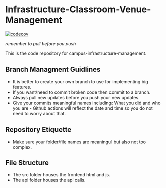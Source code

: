 # Infrastructure-Classroom-Venue-Management

[![codecov](https://codecov.io/gh/witsgroup-1/campus-infrastructure-management/graph/badge.svg?token=NIS6N92ZUX)](https://codecov.io/gh/witsgroup-1/campus-infrastructure-management)

*remember to pull before you push*

This is the code repository for campus-infrastructure-management.

## Branch Managment Guidlines
- It is better to create your own branch to use for implementing big features.
- If you want\need to commit broken code then commit to a branch.
- Always pull new updates before you push your new updates.
- Give your commits meaningful names including: What you did and who you are - Github actions will reflect the date and time so you do not need to worry about that.

## Repository Etiquette 
- Make sure your folder/file names are meaningul but also not too complex.

## File Structure
- The src folder houses the frontend html and js.
- The api folder houses the api calls.
